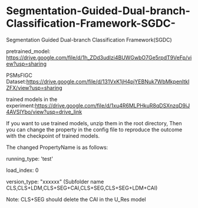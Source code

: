 # Segmentation-Guided-Dual-branch-Classification-Framework-SGDC-
Segmentation Guided Dual-branch Classification Framework(SGDC)

pretrained_model: https://drive.google.com/file/d/1h_ZDd3udIzi4BUWGwbO7Ge5rpdT9VeFp/view?usp=sharing

PSMsFIGC Dataset:https://drive.google.com/file/d/131VxK1jH4pjYEBNuk7WbMkpenltklZFX/view?usp=sharing

trained models in the experiment:https://drive.google.com/file/d/1xu4R6MLPHkuR8qDSXnzqD9iJ4AVSIYbo/view?usp=drive_link

If you want to use trained models, unzip them in the root directory, Then you can change the property in the config file to reproduce the outcome with the checkpoint of trained models.

The changed PropertyName is as follows:

running_type: 'test'

load_index: 0

version_type: "xxxxxx" (Subfolder name CLS,CLS+LDM,CLS+SEG+CAI,CLS+SEG,CLS+SEG+LDM+CAI)

Note: CLS+SEG should delete the CAI in the U_Res model
